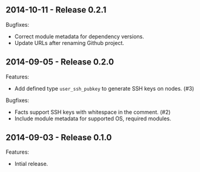 2014-10-11 - Release 0.2.1
--------------------------

Bugfixes:

* Correct module metadata for dependency versions.
* Update URLs after renaming Github project.

2014-09-05 - Release 0.2.0
--------------------------

Features:

* Add defined type `user_ssh_pubkey` to generate SSH keys on nodes. (#3)

Bugfixes:

* Facts support SSH keys with whitespace in the comment. (#2)
* Include module metadata for supported OS, required modules.

2014-09-03 - Release 0.1.0
--------------------------

Features:

* Intial release.
